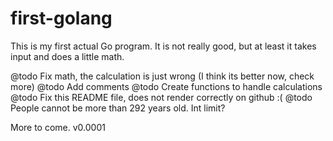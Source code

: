 # first-golang

This is my first actual Go program. It is not really good, but at least it
takes input and does a little math.

@todo Fix math, the calculation is just wrong (I think its better now, check more)
@todo Add comments
@todo Create functions to handle calculations
@todo Fix this README file, does not render correctly on github :(
@todo People cannot be more than 292 years old. Int limit?

More to come. v0.0001
